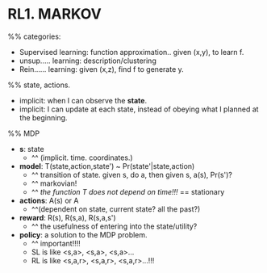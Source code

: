 # RL1. MARKOV

%% categories:
- Supervised learning: function approximation.. given (x,y), to learn f.
- unsup..... learning: description/clustering
- Rein...... learning: given (x,z), find f to generate y.

%% state, actions.
- implicit: when I can observe the **state**.
- implicit: I can update at each state, instead of obeying what I planned at the beginning.

%% MDP
- **s**: state 
  - ^^ (implicit. time. coordinates.)
- **model**: T(state,action,state') ~ Pr(state'|state,action)
  - ^^ transition of state. given s, do a, then given s, a(s), Pr(s')?
  - ^^ markovian!
  - ^^ _the function T does not depend on time!!!_ == stationary
- **actions**: A(s) or A 
  - ^^(dependent on state, current state? all the past?)
- **reward**: R(s), R(s,a), R(s,a,s')
  - ^^ the usefulness of entering into the state/utility?
- **policy**: a solution to the MDP problem.
  - ^^ important!!!! 
  - SL is like <s,a>, <s,a>, <s,a>...
  - RL is like <s,a,r>, <s,a,r>, <s,a,r>...!!! 
